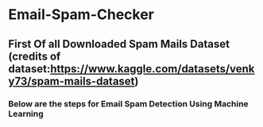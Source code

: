 # Email-Spam-Checker

## First Of all Downloaded Spam Mails Dataset (credits of dataset:https://www.kaggle.com/datasets/venky73/spam-mails-dataset)

### Below are the steps for Email Spam Detection Using Machine Learning
